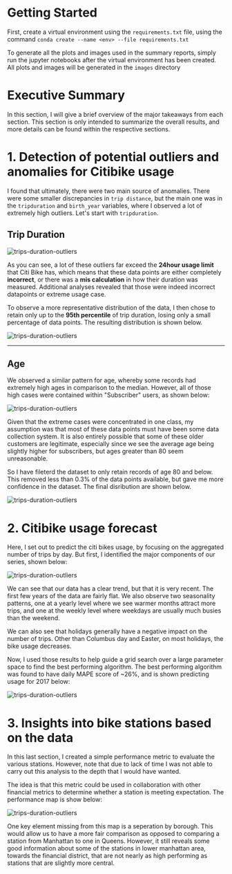 # Getting Started

First, create a virtual environment using the `requirements.txt` file, using the command `conda create --name <env> --file requirements.txt`

To generate all the plots and images used in the summary reports, simply run the jupyter notebooks after the virtual environment has been created. All plots and images will be generated in the `images` directory

# Executive Summary

In this section, I will give a brief overview of the major takeaways from each section. This section is only intended to summarize the overall results, and more details can be found within the respective sections.

# 1. Detection of potential outliers and anomalies for Citibike usage

I found that ultimately, there were two main source of anomalies. There were some smaller discrepancies in `trip distance`, but the main one was in the `tripduration` and `birth_year` variables, where I observed a lot of extremely high outliers. Let's start with `tripduration`.

## Trip Duration

![trips-duration-outliers](./images/box-plot-all.png)

As you can see, a lot of these outliers far exceed the **24hour usage limit** that Citi Bike has, which means that these data points are either completely **incorrect**, or there was a **mis calculation** in how their duration was measured. Additional analyses revealed that those were indeed incorrect datapoints or extreme usage case.

To observe a more representative distribution of the data, I then chose to retain only up to the **95th percentile** of trip duration, losing only a small percentage of data points. The resulting distribution is shown below.

![trips-duration-outliers](./images/box-plot-95th.png)

---

## Age

We observed a similar pattern for age, whereby some records had extremely high ages in comparison to the median. However, all of those high cases were contained within "Subscriber" users, as shown below:

![trips-duration-outliers](./images/age_box_plot_unfiltered.png)

Given that the extreme cases were concentrated in one class, my assumption was that most of these data points must have been some data collection system. It is also entirely possible that some of these older customers are legitimate, especially since we see the average age being slightly higher for subscribers, but ages greater than 80 seem unreasonable.

So I have fileterd the dataset to only retain records of age 80 and below. This removed less than 0.3% of the data points available, but gave me more confidence in the dataset. The final disribution are shown below.

![trips-duration-outliers](./images/age_box_plot_filtered.png)

# 2. Citibike usage forecast

Here, I set out to predict the citi bikes usage, by focusing on the aggregated number of trips by day. But first, I identified the major components of our series, shown below:

![trips-duration-outliers](./images/daily_decomposition.png)

We can see that our data has a clear trend, but that it is very recent. The first few years of the data are fairly flat. We also observe two seasonality patterns, one at a yearly level where we see warmer months attract more trips, and one at the weekly level where weekdays are usually much busies than the weekend. 

We can also see that holidays generally have a negative impact on the number of trips. Other than Columbus day and Easter, on most holidays, the bike usage decreases.

Now, I used those results to help guide a grid search over a large parameter space to find the best performing algorithm. The best performing algorithm was found to have  daily MAPE score of ~26%, and is shown predicting usage for 2017 below:

![trips-duration-outliers](./images/2017_daily_forecast.png)


# 3. Insights into bike stations based on the data

In this last section, I created a simple performance metric to evaluate the various stations. However, note that due to lack of time I was not able to carry out this analysis to the depth that I would have wanted. 

The idea is that this metric could be used in collaboration with other financial metrics to determine whether a station is meeting expectation. The performance map is show below:

![trips-duration-outliers](./images/performance_map.png)

One key element missing from this map is a seperation by borough. This would allow us to have a more fair comparison as opposed to comparing a station from Manhattan to one in Queens. However, it still reveals some good information about some of the stations in lower manhattan area, towards the financial district, that are not nearly as high performing as stations that are slightly more central.